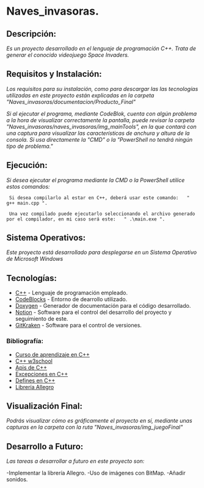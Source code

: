 # Naves_invasoras.

## Descripción:

_Es un proyecto desarrollado en el lenguaje de programación C++. Trata de generar el conocido videojuego Space Invaders._

## Requisitos y Instalación:

_Los requisitos para su instalación, como para descargar las las tecnologías utilizadas en este proyecto están explicadas en la carpeta "Naves_invasoras/documentacion/Producto_Final"_

_Si al ejecutar el programa, mediante CodeBlok, cuenta con algún problema a la hora de visualizar correctamente la pantalla, puede revisar la carpeta "Naves_invasoras/naves_invasoras/img_mainTools", en la que contará con una captura para visualizar las características de anchura y altura de la consola. Si usa directamente la "CMD" o la "PowerShell no tendrá ningún tipo de problema."_

## Ejecución:

_Si desea ejecutar el programa mediante la CMD o la PowerShell utilice estos comandos:_

```
 Si desea compilarlo al estar en C++, deberá usar este comando:   " g++ main.cpp ".
```

```
 Una vez compilado puede ejecutarlo seleccionando el archivo generado por el compilador, en mi caso será este:   " .\main.exe ".
```

## Sistema Operativos:

_Este proyecto está desarrollado para desplegarse en un Sistema Operativo de Microsoft Windows_


## Tecnologías:

* [C++](https://www.cplusplus.com/) - Lenguaje de programación empleado.
* [CodeBlocks](http://www.codeblocks.org/) - Entorno de dearrollo utilizado. 
* [Doxygen](https://www.doxygen.nl/index.html) - Generador de documentación para el código desarrollado.
* [Notion](https://www.notion.so) - Software para el control del desarrollo del proyecto y seguimiento de este.
* [GitKraken](www.gitkraken.com) - Software para el control de versiones.

### Bibliografía:

- [Curso de aprendizaje en C++](https://www.youtube.com/watch?v=dJzLmjSJc2c&feature=youtu.be&ab_channel=Programaci%C3%B3nATS)
- [C++ w3school](https://www.w3schools.com/cpp/)
- [Apis de C++](http://conclase.net/winapi)
- [Excepciones en C++](https://en.cppreference.com/w/cpp/error/exception)
- [Defines en C++](https://docs.microsoft.com/es-es/cpp/preprocessor/hash-define-directive-c-cpp?view=msvc-160&viewFallbackFrom=vs-2019)
- [Librería Allegro](https://liballeg.org/)

## Visualización Final:

_Podrás visualizar cómo es gráficamente el proyecto en sí, mediante unas capturas en la carpeta con la ruta "Naves_invasoras/img_juegoFinal"_

## Desarrollo a Futuro:

_Las tareas a desarrollar a futuro en este proyecto son:_

  -Implementar la librería Allegro.
  -Uso de imágenes con BitMap.
  -Añadir sonidos.
  
